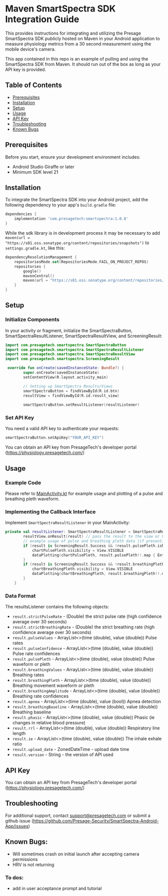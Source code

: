# Maven SmartSpectra SDK Integration Guide

This provides instructions for integrating and utilizing the Presage SmartSpectra SDK publicly hosted on Maven in your Android application to measure physiology metrics from a 30 second measurement using the mobile device's camera.

This app contained in this repo is an example of pulling and using the SmartSpectra SDK from Maven. It should run out of the box as long as your API key is provided.

## Table of Contents
- [Prerequisites](#prerequisites)
- [Installation](#installation)
- [Setup](#setup)
- [Usage](#usage)
- [API Key](#api-key)
- [Troubleshooting](#troubleshooting)
- [Known Bugs](#known-bugs)


## Prerequisites
Before you start, ensure your development environment includes:
- Android Studio Giraffe or later
- Minimum SDK level 21

## Installation
To integrate the SmartSpectra SDK into your Android project, add the following dependency to your app's `build.gradle` file:

```gradle
dependencies {
    implementation 'com.presagetech:smartspectra:1.0.8'
}
```
While the sdk library is in development process it may be necessary to add `maven(url = "https://s01.oss.sonatype.org/content/repositories/snapshots")`
to `settings.gradle.kt`, like this:
```kotlin
dependencyResolutionManagement {
    repositoriesMode.set(RepositoriesMode.FAIL_ON_PROJECT_REPOS)
    repositories {
        google()
        mavenCentral()
        maven(url = "https://s01.oss.sonatype.org/content/repositories/snapshots")
    }
}
```

## Setup
### Initialize Components
In your activity or fragment, initialize the SmartSpectraButton, SmartSpectraResultListener, SmartSpectraResultView, 
and ScreeningResult:
```kotlin
import com.presagetech.smartspectra.SmartSpectraButton
import com.presagetech.smartspectra.SmartSpectraResultListener
import com.presagetech.smartspectra.SmartSpectraResultView
import com.presagetech.smartspectra.ScreeningResult

 override fun onCreate(savedInstanceState: Bundle?) {
        super.onCreate(savedInstanceState)
        setContentView(R.layout.activity_main)

        // Setting up SmartSpectra Results/Views
        smartSpectraButton = findViewById(R.id.btn)
        resultView = findViewById(R.id.result_view)
        
        smartSpectraButton.setResultListener(resultListener)
```
### Set API Key
You need a valid API key to authenticate your requests:
```kotlin
smartSpectraButton.setApiKey("YOUR_API_KEY")
```
You can obtain an API key from PresageTech's developer portal (https://physiology.presagetech.com/)

## Usage
### Example Code
Please refer to [MainActivity.kt](app/src/main/java/com/presagetech/smartspectra_demo/MainActivity.kt) for example usage and plotting of a pulse and breathing pleth waveform. 
### Implementing the Callback Interface
Implement `SmartSpectraResultListener` in your MainActivity:
```kotlin
private val resultListener: SmartSpectraResultListener = SmartSpectraResultListener { result ->
        resultView.onResult(result) // pass the result to the view or handle it as needed
        // example usage of pulse and breathing pleth data (if present) to plot the pleth charts
        if (result is ScreeningResult.Success && !result.pulsePleth.isNullOrEmpty()) {
            chartPulsePleth.visibility = View.VISIBLE
            dataPlotting(chartPulsePleth, result.pulsePleth!!.map { Entry(it.time, it.value) })
        }
        if (result is ScreeningResult.Success && !result.breathingPleth.isNullOrEmpty()) {
            chartBreathingPleth.visibility = View.VISIBLE
            dataPlotting(chartBreathingPleth, result.breathingPleth!!.map { Entry(it.time, it.value) })
        }
    }
```
### Data Format
The resultsListener contains the following objects:

-  `result.strictPulseRate` - (Double) the strict pulse rate (high confidence average over 30 seconds)
-  `result.strictBreathingRate` - (Double) the strict breathing rate (high confidence average over 30 seconds)
-  `result.pulseValues` - ArrayList<>(time (double), value (double)) Pulse rates 
- `result.pulseConfidence` - ArrayList<>(time (double), value (double)) Pulse rate confidences
- `result.pulsePleth` - ArrayList<>(time (double), value (double)) Pulse waveform or pleth 
- `result.breathingValues` - ArrayList<>(time (double), value (double)) Breathing rates
- `result.breathingPleth` - ArrayList<>(time (double), value (double)) Breathing movement waveform or pleth
- `result.breathingAmplitude` - ArrayList<>(time (double), value (double)) Breathing rate confidences
- `result.apnea` - ArrayList<>(time (double), value (bool)) Apnea detection
- `result.breathingBaseline` - ArrayList<>(time (double), value (double)) Breathing baseline
- `result.phasic` - ArrayList<>(time (double), value (double)) Phasic (ie changes in relative blood pressure)
- `result.rrl` - ArrayList<>(time (double), value (double)) Respiratory line length 
- `result.ie` -  ArrayList<>(time (double), value (double)) The inhale exhale ratio 
- `result.upload_date` - ZonedDateTime - upload date time
- `result.version` - String - the version of API used



## API Key
You can obtain an API key from PresageTech's developer portal (https://physiology.presagetech.com/)

## Troubleshooting
For additional support, contact support@presagetech.com or submit a github issue (https://github.com/Presage-Security/SmartSpectra-Android-App/issues)
## Known Bugs: 
- Will sometimes crash on initial launch after accepting camera permissions
- HRV is not returning 

### To dos:
- add in user acceptance prompt and tutorial

